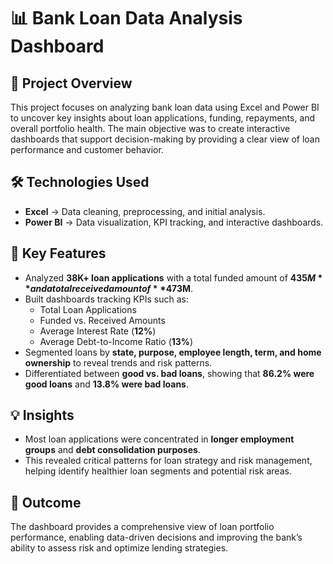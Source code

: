  # 📊 Bank Loan Data Analysis Dashboard

## 📌 Project Overview
This project focuses on analyzing bank loan data using Excel and Power BI to uncover key insights about loan applications, funding, repayments, and overall portfolio health. The main objective was to create interactive dashboards that support decision-making by providing a clear view of loan performance and customer behavior.

## 🛠️ Technologies Used
- **Excel** → Data cleaning, preprocessing, and initial analysis.  
- **Power BI** → Data visualization, KPI tracking, and interactive dashboards.

## 🔑 Key Features
- Analyzed **38K+ loan applications** with a total funded amount of **$435M** and a total received amount of **$473M**.  
- Built dashboards tracking KPIs such as:  
  - Total Loan Applications  
  - Funded vs. Received Amounts  
  - Average Interest Rate (**12%**)  
  - Average Debt-to-Income Ratio (**13%**)  
- Segmented loans by **state, purpose, employee length, term, and home ownership** to reveal trends and risk patterns.  
- Differentiated between **good vs. bad loans**, showing that **86.2% were good loans** and **13.8% were bad loans**.  

## 💡 Insights
- Most loan applications were concentrated in **longer employment groups** and **debt consolidation purposes**.  
- This revealed critical patterns for loan strategy and risk management, helping identify healthier loan segments and potential risk areas.  

## 🚀 Outcome
The dashboard provides a comprehensive view of loan portfolio performance, enabling data-driven decisions and improving the bank’s ability to assess risk and optimize lending strategies.
